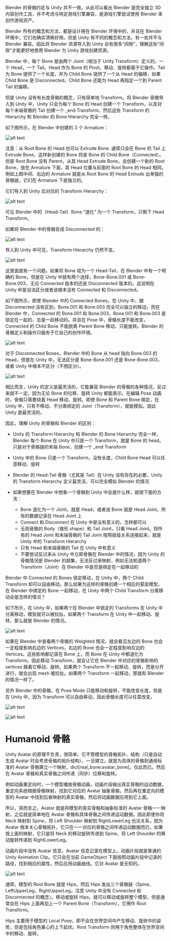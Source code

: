 Blender 的骨骼约定与 Unity 并不一致。从此可以看出 Blender 是完全独立 3D 内容创作工具，并不考虑与特定游戏引擎兼容，是游戏引擎尝试使用 Blender 来创作游戏资产。

Blender 所有的概念和方法，都是设计用在 Blender 环境中的，并且在 Blender 环境中，它们也确实清晰好用。但是 Unity 有不同的概念和方法，有一些并不与 Blender 兼容。因此将 Blender 资源导入到 Unity 会有很多“间隙”，理解这些“间隙”才能更好地使用 Blender 为 Unity 游戏创建资源。

Blender 中，每个 Bone 是由两个 Joint（相当于 Unity Transform）定义的，一个 Head，一个 Tail。Head 作为 Bone 的 Pivot，移动、旋转都基于它操作。Tail 为 Bone 提供了一个长度，并为 Child Bone 提供了一个从 Head 的偏移，如果 Child Bone 是 Disconnected，Child Bone 还能为 Head 再指定一个到 Parent Tail 的偏移。

但是 Unity 没有有长度骨骼的概念，只有简单地 Transform。将 Blender 骨骼导入到 Unity 中，Unity 只会为每个 Bone 的 Head 创建一个 Transform，以及对每个末端骨骼的 Tail 创建一个 _end Transform。然后这些 Transform 的 Hierarchy 和 Blender 的 Bone Hierarchy 完全一样。

如下图所示，在 Blender 中创建的 3 个 Armature：

![alt text](BlenderBoneStructure.png)

注意：从 Root Bone 的 Head 也可以 Extrude Bone. 通常只会在 Bone 的 Tail 上 Extrude Bone，这样新创建的 Bone 将是 Bone 的 Child Bone（Connected）。但是 Root Bone 没有 Parent，从其 Head Extrude Bone，会创建一个新的 Root Bone，放在 Armature 下面，其 Head 位置与前面的 Root Bone 的 Head 相同。例如上图中间、右边的 Armature 就是从 Root Bone 的 Head Extrude 出单独的骨骼链，它们在 Armature 下是独立的。

它们导入到 Unity 后对应的 Transform Hierarchy：

![alt text](UnityBoneStructure.png)

可见 Blender 中的（Head-Tail）Bone “退化” 为一个 Transform，只剩下 Head Transform。

如果将 Blender 中的骨骼变成 Disconnected 的：

![alt text](BlenderBoneStructureDisconnected.png)

导入到 Unity 中可见，Transform Hierarchy 仍然不变。

![alt text](UnityBoneStructureDisconnected.png)

这里面就有一个问题。如果将 Bone 视为一个 Head-Tail，在 Blender 中有一个明确的 Bone，但是在 Unity 中就有两个选择，Bone-Bone.001 或 Bone-Bone.003，无论 Connected 版本的还是 Disconnected 版本的。这说明在 Unity 中是没法区分或者说根本没有 Connected 和 Disconnected。

如下图所示，即使 Blender 中的 Connected Bones，在 Unity 中，跟 Disconnected 没有区别，Bone.001 和 Bone.003 完全可以独立的移动，而在 Blender 中，Connected 的 Bone.001 和 Bone.003，Bone.001 和 Bone.003 是锁定在一起的，总是一起移动的。并且在 Pose 中，骨骼长度不能改变，Connected 的 Child Bone 不能脱离 Parent Bone 移动，只能旋转。Blender 的骨骼定义和操作只服务于它自己的创作环境。

![alt text](UnityBoneOp.gif)

对于 Disconnected Bones，Blender 中的 Bone 从 head 指向 Bone.003 的 Head，但是在 Unity 中，无法区分是 Bone-Bone.001 还是 Bone-Bone.003，或者 Unity 中根本不区分（不想区分）。

![alt text](BlenderBoneOp.gif)

相比而言，Unity 的定义是最灵活的，它能兼容 Blender 的骨骼的各种情况，反过来就不一定。因为无论 Bone 的位移、旋转 Unity 都能表示。在编辑 Pose 动画时，骨骼只需要绕着 Head 移动、旋转。即使 Bone 和 Parent Bone 绑定，在 Unity 中，只有不移动、不分离绑定的 Joint（Transform），就能模拟。因此 Unity 是最灵活的。

因此，理解 Unity 的骨骼和 Blender 的区别：

- Unity 的 Transform Hierarchy 和 Blender 的 Bone Hierarchy 完全一样，Blender 每个 Bone 在 Unity 中只是一个 Transform，就是 Bone 的 head。只是对于骨骼链的末端 Bone，创建一个 _end Transform
- Unity 中的 Bone 只是一个 Transform，没有长度，Child Bone Head 可以任意移动、旋转
- Blender 的 Head-Tail 骨骼（尤其是 Tail）在 Unity 没有存在的必要，Unity 的 Transform Hierarchy 定义最灵活，可以完全模拟 Blender 的情况
- 如果想要在 Blender 中想象一个骨骼到 Unity 中会是什么样，就按下面的方法：

  - Bone 退化为一个 Joint，就是 Head，或者说 Bone 就是 Head Joint。所有的数据记录在 Head Joint 上
  - Connect 和 Disconnect 在 Unity 中是没有意义的，怎样都可以
  - 无视骨骼的 Body（锥形 shape）和 Tail Joint，只看 Head Joint。将所有的 Head Joint 和末端骨骼的 Tail Joint 按照层级关系连接起来，就是 Unity 中的 Transform Hierarchy
  - 只有 Head 和末端骨骼的 Tail 在 Unity 中有意义
  - 不要尝试反过来从 Unity 中立即骨骼在 Blender 中的情况，因为 Unity 的骨骼情况是 Blender 的超集，无法反过来映射，例如无法知道两个 Transform（Joint）在 Blender 中是否是绑定在一起移动的

Blender 中 Connected 的 Bones 锁定移动，在 Unity 中，两个 Child Transform 却可以自由移动。那么如果为这样的骨骼创建一个相应的蒙皮模型，在 Blender 中绑定的 Bone 一起移动，在 Unity 中两个 Child Transform 分离移动会是怎样的情况？

如下所示，在 Unity 中，如果两个在 Blender 中锁定的 Transforms 在 Unity 中分离移动，模型就可以被拉扯。如果两个 Transform 在 Unity 中一起移动、旋转，那么就是 Blender 的情况。

![alt text](UnitySkinnedMeshDeform.gif)

如果在 Blender 中查看两个骨骼的 Weighted 情况，就会看见左边的 Bone 也会一定程度影响右边的 Vertices，右边的 Bone 也会一定程度影响左边的 Vertices。这些影响都记录在 Bone 上，而 Bone 在 Unity 中都退化为 Transform。因此移动 Transform，就会让它在 Blender 中对应的骨骼影响的 vertices 跟着它移动、旋转。如果两个 Transform 不一起移动、旋转，而是分开进行，就会出现 mesh 被拉扯。如果两个 Transform 一起移动，那就和 Blender 的情况一样了。

另外 Blender 中的骨骼，在 Pose Mode 只能移动和旋转，不能改变长度，但是在 Unity 中，因为 Transform 可以自由移动，因此骨骼长度可以任意改变。

![alt text](WeightedBoneLeft.png)

![alt text](WeightedBoneRight.png)

# Humanoid 骨骼

Unity Avatar 的原理不负责，很简单。它不管模型的骨骼拓扑、结构（只是自动生成 Avatar 时会考虑骨骼的拓扑结构），一旦建立，就是为具体的骨骼到通用标准的 Avatar 骨骼建立一个映射，dict\[real_bone:avatar_bone\]，仅此而已。然后在 Avatar 骨骼和真实骨骼之间传递（同步）位移和旋转。

例如动画重定向时，一个模型播放骨骼动画，动画片段输出真实骨骼的运动数据，重定向系统根据骨骼映射，找到它对应的 Avatar 抽象骨骼，然后再在重定向的模型的 Avatar 中找到后者映射的真实骨骼，然后将动画数据应用到它上面。

所以，简而言之，Avatar 就是将模型的真实骨骼和抽象标准的 Avatar 骨骼一一映射，之后就是简单地在 Avatar 骨骼和具体骨骼之间传递运动数据。因此即使你将 Neck 映射到 Spine，将 Left Shoulder 映射到 RightLowerLeg 也没关系，因为 Avatar 根本关心骨骼拓扑，它只在一一对应的骨骼之间传递运动数据而已，如果按上面的映射，它只是将 Neck 的移动旋转传递到 Spine，将 Left Shoulder 的移动旋转传递到 RightLowerLeg。

动画片段中没有 Avatar 信息，Avatar 信息记录在模型上。动画片段就是普通的 Unity Animation Clip。它只会在当前 GameObject 下面按照动画片段中记录的路径，找到相应的属性，然后应用动画曲线。它对 Avatar 是无知的。

![alt text](HumanoidBonesStructure.gif)

通常，模型的 Root Bone 就是 Hips，然后 Hips 发出三个骨骼链（Spine、LeftUpperLeg，RightUpperLeg，注意 Unity 中没有 Connected 和 Disconnected 的概念）。移动或旋转 Hips，就可以移动或旋转整个模型。但是通常会在 Hips 上面再加上一个 Parent Bone（Transform），它用作 Root Transform。

Hips 主要用于模型的 Local Pose，即不会在世界空间中产生移动、旋转中的姿势，但是包括角色重心的上下起伏。Root Transform 则用于角色整体在世界空间中的移动、旋转。
